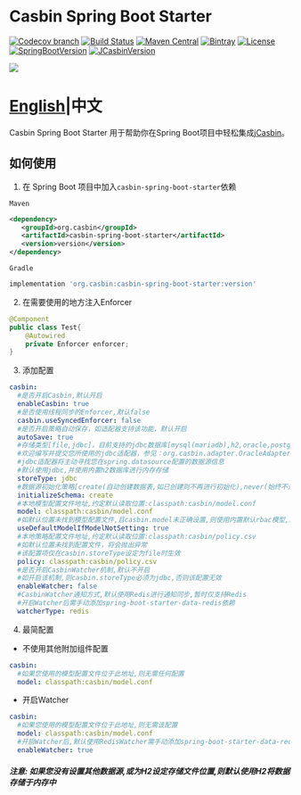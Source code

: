# Casbin Spring Boot Starter

[![Codecov branch](https://img.shields.io/codecov/c/github/jcasbin/casbin-spring-boot-starter/master.svg?logo=codecov&style=flat-square)](https://codecov.io/gh/jcasbin/casbin-spring-boot-starter)
[![Build Status](https://img.shields.io/travis/com/jcasbin/casbin-spring-boot-starter/master.svg?style=flat-square)](https://travis-ci.com/jcasbin/casbin-spring-boot-starter)
[![Maven Central](https://img.shields.io/maven-central/v/org.casbin/casbin-spring-boot-starter.svg?style=flat-square&color=brightgreen)](https://maven-badges.herokuapp.com/maven-central/org.casbin/casbin-spring-boot-starter/)
[![Bintray](https://img.shields.io/bintray/v/casbin/maven/casbin-spring-boot-starter.svg?style=flat-square&color=blue)](https://bintray.com/casbin/maven/casbin-spring-boot-starter/_latestVersion)
[![License](https://img.shields.io/github/license/jcasbin/casbin-spring-boot-starter.svg?style=flat-square&color=blue)](http://www.apache.org/licenses/LICENSE-2.0.txt)
[![SpringBootVersion](https://img.shields.io/badge/SpringBoot-2.1.4-heightgreen.svg?style=flat-square)](https://spring.io/projects/spring-boot)
[![JCasbinVersion](https://img.shields.io/badge/JCasbinVersion-1.3.0-heightgreen.svg?style=flat-square)](https://casbin.org)

[![](https://raw.githubusercontent.com/casbin/jcasbin/master/casbin-logo.png)](https://casbin.org)

# [English](https://github.com/jcasbin/casbin-spring-boot-starter)|中文

Casbin Spring Boot Starter 用于帮助你在Spring Boot项目中轻松集成[jCasbin](https://github.com/casbin/jcasbin)。

## 如何使用
1. 在 Spring Boot 项目中加入```casbin-spring-boot-starter```依赖

```Maven```
```xml
<dependency>
   <groupId>org.casbin</groupId>
   <artifactId>casbin-spring-boot-starter</artifactId>
   <version>version</version>
</dependency>
```
```Gradle```
```groovy
implementation 'org.casbin:casbin-spring-boot-starter:version'
```
2. 在需要使用的地方注入Enforcer
```java
@Component
public class Test{
    @Autowired
    private Enforcer enforcer;
}
```
3. 添加配置
```yaml
casbin:
  #是否开启Casbin,默认开启
  enableCasbin: true
  #是否使用线程同步的Enforcer,默认false
  casbin.useSyncedEnforcer: false
  #是否开启策略自动保存，如适配器支持该功能，默认开启
  autoSave: true
  #存储类型[file,jdbc]，目前支持的jdbc数据库[mysql(mariadb),h2,oracle,postgresql]
  #欢迎编写并提交您所使用的jdbc适配器，参见：org.casbin.adapter.OracleAdapter
  #jdbc适配器将主动寻找您在spring.datasource配置的数据源信息
  #默认使用jdbc,并使用内置h2数据库进行内存存储
  storeType: jdbc
  #数据源初始化策略[create(自动创建数据表,如已创建则不再进行初始化),never(始终不进行初始化)]
  initializeSchema: create
  #本地模型配置文件地址,约定默认读取位置:classpath:casbin/model.conf
  model: classpath:casbin/model.conf
  #如默认位置未找到模型配置文件,且casbin.model未正确设置,则使用内置默认rbac模型,默认生效
  useDefaultModelIfModelNotSetting: true
  #本地策略配置文件地址,约定默认读取位置:classpath:casbin/policy.csv
  #如默认位置未找到配置文件，将会抛出异常
  #该配置项仅在casbin.storeType设定为file时生效
  policy: classpath:casbin/policy.csv
  #是否开启CasbinWatcher机制,默认不开启
  #如开启该机制,则casbin.storeType必须为jdbc,否则该配置无效
  enableWatcher: false
  #CasbinWatcher通知方式,默认使用Redis进行通知同步,暂时仅支持Redis
  #开启Watcher后需手动添加spring-boot-starter-data-redis依赖
  watcherType: redis
```
4. 最简配置

- 不使用其他附加组件配置
```yaml
casbin:
  #如果您使用的模型配置文件位于此地址,则无需任何配置
  model: classpath:casbin/model.conf
```
- 开启Watcher
```yaml
casbin:
  #如果您使用的模型配置文件位于此地址,则无需该配置
  model: classpath:casbin/model.conf
  #开启Watcher后,默认使用RedisWatcher需手动添加spring-boot-starter-data-redis依赖
  enableWatcher: true
```
##### 注意: 如果您没有设置其他数据源,或为H2设定存储文件位置,则默认使用H2将数据存储于内存中

